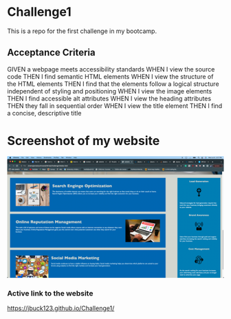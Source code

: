 # Challenge1
This is a repo for the first challenge in my bootcamp.

## Acceptance Criteria 
GIVEN a webpage meets accessibility standards
WHEN I view the source code
THEN I find semantic HTML elements
WHEN I view the structure of the HTML elements
THEN I find that the elements follow a logical structure independent of styling and positioning
WHEN I view the image elements
THEN I find accessible alt attributes
WHEN I view the heading attributes
THEN they fall in sequential order
WHEN I view the title element
THEN I find a concise, descriptive title

# Screenshot of my website 
![Screenshot](./Develop/assets/images/screenshot.png)


### Active link to the website 
https://jbuck123.github.io/Challenge1/



